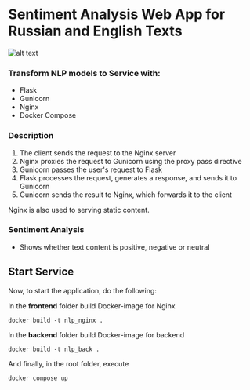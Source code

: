 # Sentiment Analysis Web App for Russian and English Texts
![alt text](https://github.com/maxim-kerimkhanov/Sentiment-Analysis-Web-App/blob/main/example.gif)
### Transform NLP models to Service with:
- Flask
- Gunicorn
- Nginx
- Docker Compose
### Description
1. The client sends the request to the Nginx server
2. Nginx proxies the request to Gunicorn using the proxy pass directive
3. Gunicorn passes the user's request to Flask
4. Flask processes the request, generates a response, and sends it to Gunicorn
5. Gunicorn sends the result to Nginx, which forwards it to the client

Nginx is also used to serving static content.
### Sentiment Analysis
- Shows whether text content is positive, negative or neutral
## Start Service
Now, to start the application, do the following:

In the **frontend** folder build Docker-image for Nginx
```
docker build -t nlp_nginx .
```
In the **backend** folder build Docker-image for backend
```
docker build -t nlp_back .
```
And finally, in the root folder, execute
```
docker compose up
```
